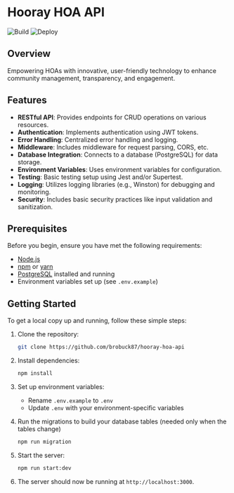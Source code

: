 # Hooray HOA API

![Build](https://github.com/brobuck87/hooray-hoa-api/actions/workflows/build.yml/badge.svg)
![Deploy](https://github.com/brobuck87/hooray-hoa-api/actions/workflows/deploy.yml/badge.svg)

## Overview

Empowering HOAs with innovative, user-friendly technology to enhance community management, transparency, and engagement.

## Features

- **RESTful API**: Provides endpoints for CRUD operations on various resources.
- **Authentication**: Implements authentication using JWT tokens.
- **Error Handling**: Centralized error handling and logging.
- **Middleware**: Includes middleware for request parsing, CORS, etc.
- **Database Integration**: Connects to a database (PostgreSQL) for data storage.
- **Environment Variables**: Uses environment variables for configuration.
- **Testing**: Basic testing setup using Jest and/or Supertest.
- **Logging**: Utilizes logging libraries (e.g., Winston) for debugging and monitoring.
- **Security**: Includes basic security practices like input validation and sanitization.

## Prerequisites

Before you begin, ensure you have met the following requirements:

- [Node.js](https://nodejs.org/en/download/package-manager)
- [npm](https://www.npmjs.com/) or [yarn](https://yarnpkg.com/)
- [PostgreSQL](https://www.postgresql.org/download/) installed and running
- Environment variables set up (see `.env.example`)

## Getting Started

To get a local copy up and running, follow these simple steps:

1. Clone the repository:

   ```bash
   git clone https://github.com/brobuck87/hooray-hoa-api
   ```

2. Install dependencies:

   ```bash
   npm install
   ```

3. Set up environment variables:
   
   - Rename `.env.example` to `.env`
   - Update `.env` with your environment-specific variables

4. Run the migrations to build your database tables (needed only when the tables change)

   ```bash
   npm run migration
   ```

5. Start the server:

   ```bash
   npm run start:dev
   ```

5. The server should now be running at `http://localhost:3000`.
